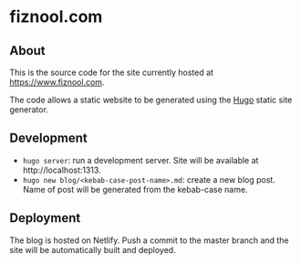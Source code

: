 # fiznool.com

## About

This is the source code for the site currently hosted at https://www.fiznool.com.

The code allows a static website to be generated using the [Hugo](https://gohugo.io) static site generator.

## Development

- `hugo server`: run a development server. Site will be available at http://localhost:1313.
- `hugo new blog/<kebab-case-post-name>.md`: create a new blog post. Name of post will be generated from the kebab-case name.

## Deployment

The blog is hosted on Netlify. Push a commit to the master branch and the site will be automatically built and deployed.

